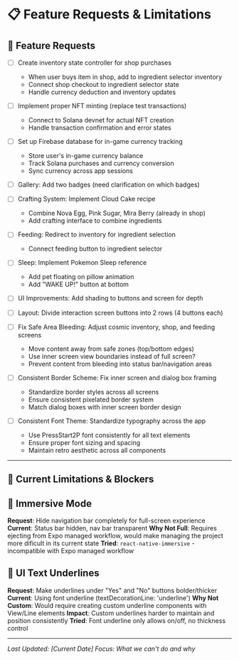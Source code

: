 # 📋 Feature Requests & Limitations

## 🎯 **Feature Requests**

- [ ] Create inventory state controller for shop purchases
  - When user buys item in shop, add to ingredient selector inventory
  - Connect shop checkout to ingredient selector state
  - Handle currency deduction and inventory updates

- [ ] Implement proper NFT minting (replace test transactions)
  - Connect to Solana devnet for actual NFT creation
  - Handle transaction confirmation and error states

- [ ] Set up Firebase database for in-game currency tracking
  - Store user's in-game currency balance
  - Track Solana purchases and currency conversion
  - Sync currency across app sessions

- [ ] Gallery: Add two badges (need clarification on which badges)
- [ ] Crafting System: Implement Cloud Cake recipe
  - Combine Nova Egg, Pink Sugar, Mira Berry (already in shop)
  - Add crafting interface to combine ingredients

- [ ] Feeding: Redirect to inventory for ingredient selection
  - Connect feeding button to ingredient selector

- [ ] Sleep: Implement Pokemon Sleep reference
  - Add pet floating on pillow animation
  - Add "WAKE UP!" button at bottom
  
- [ ] UI Improvements: Add shading to buttons and screen for depth
- [ ] Layout: Divide interaction screen buttons into 2 rows (4 buttons each)
- [ ] Fix Safe Area Bleeding: Adjust cosmic inventory, shop, and feeding screens
  - Move content away from safe zones (top/bottom edges)
  - Use inner screen view boundaries instead of full screen?
  - Prevent content from bleeding into status bar/navigation areas

- [ ] Consistent Border Scheme: Fix inner screen and dialog box framing
  - Standardize border styles across all screens
  - Ensure consistent pixelated border system
  - Match dialog boxes with inner screen border design

- [ ] Consistent Font Theme: Standardize typography across the app
  - Use PressStart2P font consistently for all text elements
  - Ensure proper font sizing and spacing
  - Maintain retro aesthetic across all components

---

## 🚨 **Current Limitations & Blockers**

## 📱 **Immersive Mode**
**Request**: Hide navigation bar completely for full-screen experience
**Current**: Status bar hidden, nav bar transparent
**Why Not Full**: Requires ejecting from Expo managed workflow, would make managing the project 
more dificult in its current state
**Tried**: `react-native-immersive` - incompatible with Expo managed workflow

## 🎨 **UI Text Underlines**
**Request**: Make underlines under "Yes" and "No" buttons bolder/thicker
**Current**: Using font underline (textDecorationLine: 'underline')
**Why Not Custom**: Would require creating custom underline components with View/Line elements
**Impact**: Custom underlines harder to maintain and position consistently
**Tried**: Font underline only allows on/off, no thickness control

---

*Last Updated: [Current Date]*
*Focus: What we can't do and why* 